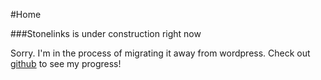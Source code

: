 #Home

###Stonelinks is under construction right now

Sorry. I'm in the process of migrating it away from wordpress. Check out [github](https://github.com/Stonelinks/stonelinks) to see my progress!

